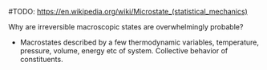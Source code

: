 #TODO: https://en.wikipedia.org/wiki/Microstate_(statistical_mechanics)

Why are irreversible macroscopic states are overwhelmingly probable?
 - Macrostates described by a few thermodynamic variables, temperature, pressure, volume, energy etc of system. Collective behavior of constituents.